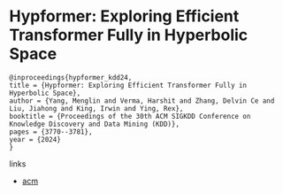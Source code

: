 # Hypformer: Exploring Efficient Transformer Fully in Hyperbolic Space

```
@inproceedings{hypformer_kdd24,
title = {Hypformer: Exploring Efficient Transformer Fully in Hyperbolic Space},
author = {Yang, Menglin and Verma, Harshit and Zhang, Delvin Ce and Liu, Jiahong and King, Irwin and Ying, Rex},
booktitle = {Proceedings of the 30th ACM SIGKDD Conference on Knowledge Discovery and Data Mining (KDD)},
pages = {3770--3781},
year = {2024}
}
```

links
- [acm](https://dl.acm.org/doi/10.1145/3637528.3672039)
